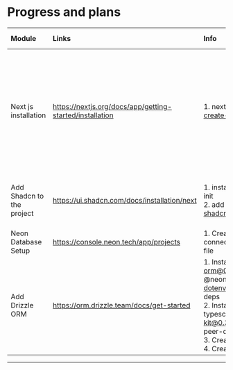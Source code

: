 # Progress and plans

| Module                    | Links                                                    | Info                                                                                                                                                                                                                                                                                             | Configs if required                                                                                                                                                                                             | Start               | End                 |
|:--------------------------|:---------------------------------------------------------|:-------------------------------------------------------------------------------------------------------------------------------------------------------------------------------------------------------------------------------------------------------------------------------------------------|:----------------------------------------------------------------------------------------------------------------------------------------------------------------------------------------------------------------|:--------------------|:--------------------|
| Next js installation      | https://nextjs.org/docs/app/getting-started/installation | 1. next.js installation commad: npx create-next-app@15.3.2                                                                                                                                                                                                                                       | TypeScript? ... Yes<br>ESLint? ... Yes<br>Tailwind CSS? ... Yes<br>`src/` directory? ... Yes<br>App Router? ... Yes<br>Turbopack for `next dev`? … Yes<br>customize the import alias (`@/*` by default)? ... No | 2025-05-31 00:00:00 | 2025-05-31 00:00:00 |
| Add Shadcn to the project | https://ui.shadcn.com/docs/installation/next             | 1. installation: npx shadcn@2.5.0 init<br>2. add all compnents: npx shadcn@2.5.0 add --all                                                                                                                                                                                                       | base color? » Neutral<br>How would you like to proceed? » Use --legacy-peer-deps                                                                                                                                | 2025-05-31 00:00:00 | 2025-05-31 00:00:00 |
| Neon Database Setup       | https://console.neon.tech/app/projects                   | 1. Create Database and get the connection url and copy it to .env file                                                                                                                                                                                                                           | nan                                                                                                                                                                                                             | 2025-05-31 00:00:00 | 2025-05-31 00:00:00 |
| Add Drizzle ORM           | https://orm.drizzle.team/docs/get-started                | 1. Install Drizzle: npm i drizzle-orm@0.43.1 @neondatabase/serverless@1.0.0 dotenv@16.5.0 --legacy -peer-deps<br>2. Install the drizzle kit for typescript: npm i -D drizzle-kit@0.31.1 tsx@4.19.4 --legacy-peer-deps<br>3. Create index.ts inside /src/db<br>4. Create schema.ts inside /src/db | 1. Use --legacy-peer-deps to install<br>2. Recommendation: For solo development, you can push the schema directly<br>                                                                                           | 2025-05-31 00:00:00 | 2025-05-31 00:00:00 |

---
